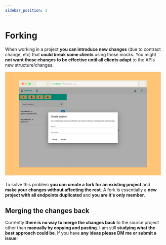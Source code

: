 ```yaml
---
sidebar_position: 3
---
```


# Forking

When working in a project **you can introduce new changes** (due to contract change, etc) that **could break some clients** using those mocks.
You might **not want those changes to be effective until all clients adapt** to the APIs new structure/changes.

![Screenshot](forking.png)

To solve this problem **you can create a fork for an existing project** and **make your changes without affecting the rest**.
A fork is essentially a **new project with all endpoints duplicated** and **you are it's only member**.

## Merging the changes back

Currently **there is no way to merge the changes back** to the source project other than **manually by copying and pasting**.
I am still **studying what the best approach could be**. If you have **any ideas please DM me or submit a issue**!